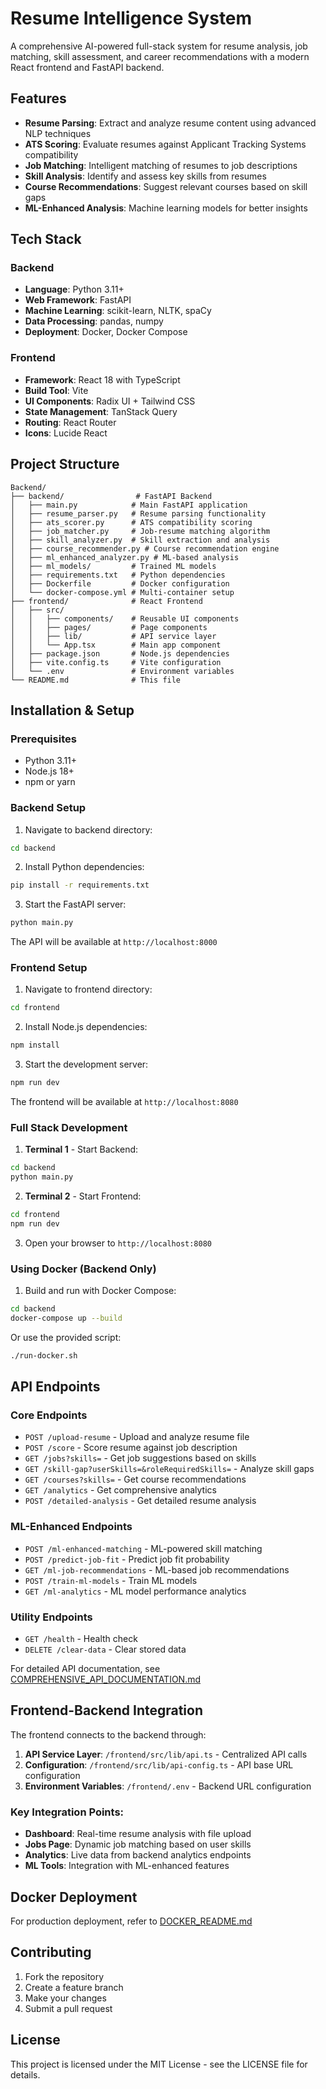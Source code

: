 # Resume Intelligence System

A comprehensive AI-powered full-stack system for resume analysis, job matching, skill assessment, and career recommendations with a modern React frontend and FastAPI backend.

## Features

- **Resume Parsing**: Extract and analyze resume content using advanced NLP techniques
- **ATS Scoring**: Evaluate resumes against Applicant Tracking Systems compatibility
- **Job Matching**: Intelligent matching of resumes to job descriptions
- **Skill Analysis**: Identify and assess key skills from resumes
- **Course Recommendations**: Suggest relevant courses based on skill gaps
- **ML-Enhanced Analysis**: Machine learning models for better insights

## Tech Stack

### Backend
- **Language**: Python 3.11+
- **Web Framework**: FastAPI
- **Machine Learning**: scikit-learn, NLTK, spaCy
- **Data Processing**: pandas, numpy
- **Deployment**: Docker, Docker Compose

### Frontend
- **Framework**: React 18 with TypeScript
- **Build Tool**: Vite
- **UI Components**: Radix UI + Tailwind CSS
- **State Management**: TanStack Query
- **Routing**: React Router
- **Icons**: Lucide React

## Project Structure

```
Backend/
├── backend/                # FastAPI Backend
│   ├── main.py            # Main FastAPI application
│   ├── resume_parser.py   # Resume parsing functionality
│   ├── ats_scorer.py      # ATS compatibility scoring
│   ├── job_matcher.py     # Job-resume matching algorithm
│   ├── skill_analyzer.py  # Skill extraction and analysis
│   ├── course_recommender.py # Course recommendation engine
│   ├── ml_enhanced_analyzer.py # ML-based analysis
│   ├── ml_models/         # Trained ML models
│   ├── requirements.txt   # Python dependencies
│   ├── Dockerfile         # Docker configuration
│   └── docker-compose.yml # Multi-container setup
├── frontend/              # React Frontend
│   ├── src/
│   │   ├── components/    # Reusable UI components
│   │   ├── pages/         # Page components
│   │   ├── lib/           # API service layer
│   │   └── App.tsx        # Main app component
│   ├── package.json       # Node.js dependencies
│   ├── vite.config.ts     # Vite configuration
│   └── .env               # Environment variables
└── README.md              # This file
```

## Installation & Setup

### Prerequisites
- Python 3.11+
- Node.js 18+
- npm or yarn

### Backend Setup

1. Navigate to backend directory:
```bash
cd backend
```

2. Install Python dependencies:
```bash
pip install -r requirements.txt
```

3. Start the FastAPI server:
```bash
python main.py
```

The API will be available at `http://localhost:8000`

### Frontend Setup

1. Navigate to frontend directory:
```bash
cd frontend
```

2. Install Node.js dependencies:
```bash
npm install
```

3. Start the development server:
```bash
npm run dev
```

The frontend will be available at `http://localhost:8080`

### Full Stack Development

1. **Terminal 1** - Start Backend:
```bash
cd backend
python main.py
```

2. **Terminal 2** - Start Frontend:
```bash
cd frontend
npm run dev
```

3. Open your browser to `http://localhost:8080`

### Using Docker (Backend Only)

1. Build and run with Docker Compose:
```bash
cd backend
docker-compose up --build
```

Or use the provided script:
```bash
./run-docker.sh
```

## API Endpoints

### Core Endpoints
- `POST /upload-resume` - Upload and analyze resume file
- `POST /score` - Score resume against job description
- `GET /jobs?skills=` - Get job suggestions based on skills
- `GET /skill-gap?userSkills=&roleRequiredSkills=` - Analyze skill gaps
- `GET /courses?skills=` - Get course recommendations
- `GET /analytics` - Get comprehensive analytics
- `POST /detailed-analysis` - Get detailed resume analysis

### ML-Enhanced Endpoints
- `POST /ml-enhanced-matching` - ML-powered skill matching
- `POST /predict-job-fit` - Predict job fit probability
- `GET /ml-job-recommendations` - ML-based job recommendations
- `POST /train-ml-models` - Train ML models
- `GET /ml-analytics` - ML model performance analytics

### Utility Endpoints
- `GET /health` - Health check
- `DELETE /clear-data` - Clear stored data

For detailed API documentation, see [COMPREHENSIVE_API_DOCUMENTATION.md](backend/COMPREHENSIVE_API_DOCUMENTATION.md)

## Frontend-Backend Integration

The frontend connects to the backend through:

1. **API Service Layer**: `/frontend/src/lib/api.ts` - Centralized API calls
2. **Configuration**: `/frontend/src/lib/api-config.ts` - API base URL configuration
3. **Environment Variables**: `/frontend/.env` - Backend URL configuration

### Key Integration Points:

- **Dashboard**: Real-time resume analysis with file upload
- **Jobs Page**: Dynamic job matching based on user skills
- **Analytics**: Live data from backend analytics endpoints
- **ML Tools**: Integration with ML-enhanced features

## Docker Deployment

For production deployment, refer to [DOCKER_README.md](backend/DOCKER_README.md)

## Contributing

1. Fork the repository
2. Create a feature branch
3. Make your changes
4. Submit a pull request

## License

This project is licensed under the MIT License - see the LICENSE file for details.
